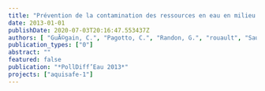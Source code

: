 ```yaml
---
title: "Prévention de la contamination des ressources en eau en milieu rural et semi-rural par les zones tampons. Poster presentation"
date: 2013-01-01
publishDate: 2020-07-03T20:16:47.553437Z
authors: [ "GuÃ©gain, C.", "Pagotto, C.", "Randon, G.", "rouault", "Sautjeau, B." ]
publication_types: ["0"]
abstract: ""
featured: false
publication: "*PollDiff’Eau 2013*"
projects: ["aquisafe-1"]
---
```


